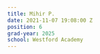 ```yaml
---
title: Mihir P.
date: 2021-11-07 19:08:00 Z
position: 6
grad-year: 2025
school: Westford Academy
---
```


